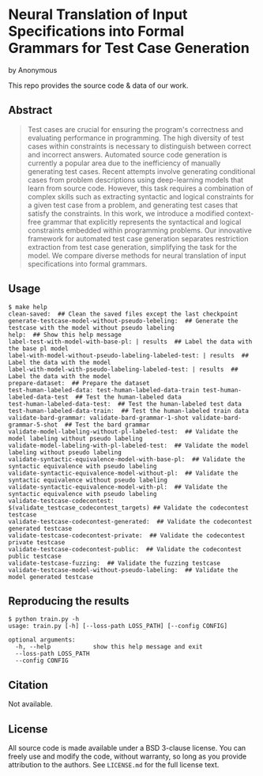 # Neural Translation of Input Specifications into Formal Grammars for Test Case Generation

by Anonymous

This repo provides the source code & data of our work.

## Abstract

> Test cases are crucial for ensuring the program's correctness and evaluating
> performance in programming. The high diversity of test cases within
> constraints is necessary to distinguish between correct and incorrect
> answers. Automated source code generation is currently a popular area due to
> the inefficiency of manually generating test cases. Recent attempts involve
> generating conditional cases from problem descriptions using deep-learning
> models that learn from source code. However, this task requires a combination
> of complex skills such as extracting syntactic and logical constraints for a
> given test case from a problem, and generating test cases that satisfy the
> constraints. In this work, we introduce a modified context-free grammar that
> explicitly represents the syntactical and logical constraints embedded within
> programming problems. Our innovative framework for automated test case
> generation separates restriction extraction from test case generation,
> simplifying the task for the model. We compare diverse methods for neural
> translation of input specifications into formal grammars.

## Usage

```
$ make help
clean-saved:  ## Clean the saved files except the last checkpoint
generate-testcase-model-without-pseudo-lebeling:  ## Generate the testcase with the model without pseudo labeling
help:  ## Show this help message
label-test-with-model-with-base-pl: | results  ## Label the data with the base pl model
label-with-model-without-pseudo-labeling-labeled-test: | results  ## Label the data with the model
label-with-model-with-pseudo-labeling-labeled-test: | results  ## Label the data with the model
prepare-dataset:  ## Prepare the dataset
test-human-labeled-data: test-human-labeled-data-train test-human-labeled-data-test  ## Test the human-labeled data
test-human-labeled-data-test:  ## Test the human-labeled test data
test-human-labeled-data-train:  ## Test the human-labeled train data
validate-bard-grammar: validate-bard-grammar-1-shot validate-bard-grammar-5-shot  ## Test the bard grammar
validate-model-labeling-without-pl-labeled-test:  ## Validate the model labeling without pseudo labeling
validate-model-labeling-with-pl-labeled-test:  ## Validate the model labeling without pseudo labeling
validate-syntactic-equivalence-model-with-base-pl:  ## Validate the syntactic equivalence with pseudo labeling
validate-syntactic-equivalence-model-without-pl:  ## Validate the syntactic equivalence without pseudo labeling
validate-syntactic-equivalence-model-with-pl:  ## Validate the syntactic equivalence with pseudo labeling
validate-testcase-codecontest: $(validate_testcase_codecontest_targets) ## Validate the codecontest testcase
validate-testcase-codecontest-generated:  ## Validate the codecontest generated testcase
validate-testcase-codecontest-private:  ## Validate the codecontest private testcase
validate-testcase-codecontest-public:  ## Validate the codecontest public testcase
validate-testcase-fuzzing:  ## Validate the fuzzing testcase
validate-testcase-model-without-pseudo-labeling:  ## Validate the model generated testcase
```

## Reproducing the results

```
$ python train.py -h
usage: train.py [-h] [--loss-path LOSS_PATH] [--config CONFIG]

optional arguments:
  -h, --help            show this help message and exit
  --loss-path LOSS_PATH
  --config CONFIG
```

## Citation

Not available.

## License

All source code is made available under a BSD 3-clause license. You can freely
use and modify the code, without warranty, so long as you provide attribution
to the authors. See `LICENSE.md` for the full license text.
